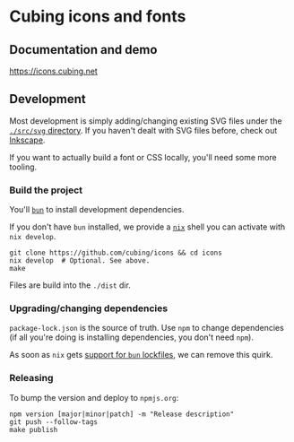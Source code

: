 # Cubing icons and fonts

## Documentation and demo

<https://icons.cubing.net>

## Development

Most development is simply adding/changing existing SVG files under the
[`./src/svg` directory](https://github.com/cubing/icons/tree/main/src/svg). If
you haven't dealt with SVG files before, check out
[Inkscape](https://inkscape.org/).

If you want to actually build a font or CSS locally, you'll need some more tooling.

### Build the project

You'll [`bun`](https://bun.sh) to install development dependencies.

If you don't have `bun` installed, we provide a [`nix`](https://nixos.org/)
shell you can activate with `nix develop`.

```shell
git clone https://github.com/cubing/icons && cd icons
nix develop  # Optional. See above.
make
```

Files are build into the `./dist` dir.

### Upgrading/changing dependencies

`package-lock.json` is the source of truth. Use `npm` to change dependencies
(if all you're doing is installing dependencies, you don't need `npm`).

As soon as `nix` gets [support for `bun`
lockfiles](https://github.com/NixOS/nixpkgs/issues/255890), we can remove this
quirk.

### Releasing

To bump the version and deploy to `npmjs.org`:

```shell
npm version [major|minor|patch] -m "Release description"
git push --follow-tags
make publish
```
